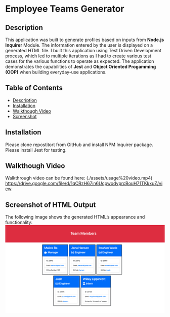 # Employee Teams Generator

## Description
This application was built to generate profiles based on inputs from **Node.js Inquirer** Module. The information entered by the user is displayed on a generated HTML file. I built this application using Test Driven Development process, which led to multiple iterations as I had to create various test cases for the various functions to operate as expected. The application demonstrates the capabilities of **Jest** and **Object Oriented Progamming (OOP)** when building everyday-use applications.

## Table of Contents
- [Description](#description)
- [Installation](#installation)
- [Walkthough Video](#walkthough-video)
- [Screenshot](#screenshot-of-HTML-output)

## Installation 
Please clone repostitort from GitHub and install NPM Inquirer package. Please install Jest for testing.

## Walkthough Video
Walkthrough video can be found here: (./assets/usage%20video.mp4) https://drive.google.com/file/d/1qCRzH67in6UcpwodvprcBouH71TKkxuZ/view

## Screenshot of HTML Output
The following image shows the generated HTML’s appearance and functionality:
![Generated HTML Webpage Screenshot](./assets/screenshot.png)
